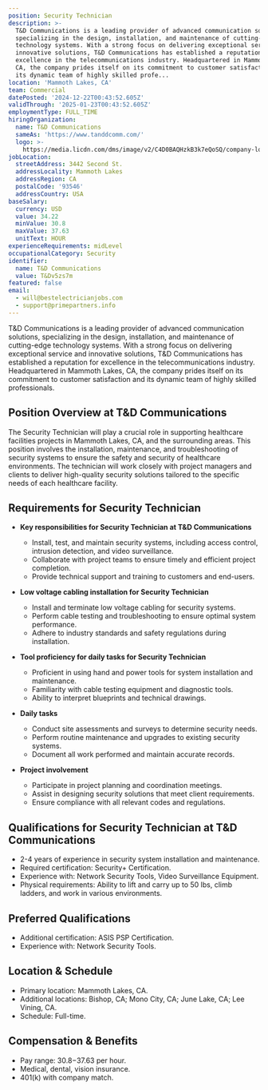 ```yaml
---
position: Security Technician
description: >-
  T&D Communications is a leading provider of advanced communication solutions,
  specializing in the design, installation, and maintenance of cutting-edge
  technology systems. With a strong focus on delivering exceptional service and
  innovative solutions, T&D Communications has established a reputation for
  excellence in the telecommunications industry. Headquartered in Mammoth Lakes,
  CA, the company prides itself on its commitment to customer satisfaction and
  its dynamic team of highly skilled profe...
location: 'Mammoth Lakes, CA'
team: Commercial
datePosted: '2024-12-22T00:43:52.605Z'
validThrough: '2025-01-23T00:43:52.605Z'
employmentType: FULL_TIME
hiringOrganization:
  name: T&D Communications
  sameAs: 'https://www.tanddcomm.com/'
  logo: >-
    https://media.licdn.com/dms/image/v2/C4D0BAQHzkB3k7eQoSQ/company-logo_200_200/company-logo_200_200/0/1631320385872?e=2147483647&v=beta&t=nuFy5lrwqoCuQ6_2P8hO_EwhwJlnndzcbM7ZPSfdKlM
jobLocation:
  streetAddress: 3442 Second St.
  addressLocality: Mammoth Lakes
  addressRegion: CA
  postalCode: '93546'
  addressCountry: USA
baseSalary:
  currency: USD
  value: 34.22
  minValue: 30.8
  maxValue: 37.63
  unitText: HOUR
experienceRequirements: midLevel
occupationalCategory: Security
identifier:
  name: T&D Communications
  value: T&Dv5zs7m
featured: false
email:
  - will@bestelectricianjobs.com
  - support@primepartners.info
---
```




T&D Communications is a leading provider of advanced communication solutions, specializing in the design, installation, and maintenance of cutting-edge technology systems. With a strong focus on delivering exceptional service and innovative solutions, T&D Communications has established a reputation for excellence in the telecommunications industry. Headquartered in Mammoth Lakes, CA, the company prides itself on its commitment to customer satisfaction and its dynamic team of highly skilled professionals.

## Position Overview at T&D Communications

The Security Technician will play a crucial role in supporting healthcare facilities projects in Mammoth Lakes, CA, and the surrounding areas. This position involves the installation, maintenance, and troubleshooting of security systems to ensure the safety and security of healthcare environments. The technician will work closely with project managers and clients to deliver high-quality security solutions tailored to the specific needs of each healthcare facility.

## Requirements for Security Technician

- **Key responsibilities for Security Technician at T&D Communications**
  - Install, test, and maintain security systems, including access control, intrusion detection, and video surveillance.
  - Collaborate with project teams to ensure timely and efficient project completion.
  - Provide technical support and training to customers and end-users.

- **Low voltage cabling installation for Security Technician**
  - Install and terminate low voltage cabling for security systems.
  - Perform cable testing and troubleshooting to ensure optimal system performance.
  - Adhere to industry standards and safety regulations during installation.

- **Tool proficiency for daily tasks for Security Technician**
  - Proficient in using hand and power tools for system installation and maintenance.
  - Familiarity with cable testing equipment and diagnostic tools.
  - Ability to interpret blueprints and technical drawings.

- **Daily tasks**
  - Conduct site assessments and surveys to determine security needs.
  - Perform routine maintenance and upgrades to existing security systems.
  - Document all work performed and maintain accurate records.

- **Project involvement**
  - Participate in project planning and coordination meetings.
  - Assist in designing security solutions that meet client requirements.
  - Ensure compliance with all relevant codes and regulations.

## Qualifications for Security Technician at T&D Communications

- 2-4 years of experience in security system installation and maintenance.
- Required certification: Security+ Certification.
- Experience with: Network Security Tools, Video Surveillance Equipment.
- Physical requirements: Ability to lift and carry up to 50 lbs, climb ladders, and work in various environments.

## Preferred Qualifications

- Additional certification: ASIS PSP Certification.
- Experience with: Network Security Tools.

## Location & Schedule

- Primary location: Mammoth Lakes, CA.
- Additional locations: Bishop, CA; Mono City, CA; June Lake, CA; Lee Vining, CA.
- Schedule: Full-time.

## Compensation & Benefits

- Pay range: $30.8-$37.63 per hour.
- Medical, dental, vision insurance.
- 401(k) with company match.
